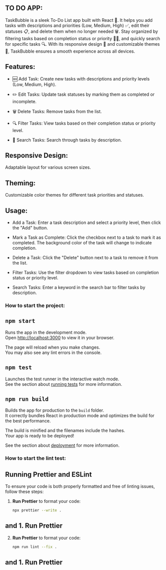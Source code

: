 ## TO DO APP:

TaskBubble is a sleek To-Do List app built with React 🚀. It helps you add tasks with descriptions and priorities (Low, Medium, High) ✅, edit their statuses 📋, and delete them when no longer needed 🗑️. Stay organized by filtering tasks based on completion status or priority 🕵️‍♂️, and quickly search for specific tasks 🔍. With its responsive design 📱 and customizable themes 🎨, TaskBubble ensures a smooth experience across all devices.

## Features:
- 🆕 Add Task:
Create new tasks with descriptions and priority levels (Low, Medium, High).

- ✏️ Edit Tasks:
Update task statuses by marking them as completed or incomplete.

- 🗑️ Delete Tasks:
Remove tasks from the list.

- 🔍 Filter Tasks:
View tasks based on their completion status or priority level.

- 🔎 Search Tasks:
Search through tasks by description.

## Responsive Design:
Adaptable layout for various screen sizes.

## Theming:
Customizable color themes for different task priorities and statuses.

## Usage:

- Add a Task:
Enter a task description and select a priority level, then click the "Add" button.

- Mark a Task as Complete:
Click the checkbox next to a task to mark it as completed. The background color of the task will change to indicate completion.

- Delete a Task:
Click the "Delete" button next to a task to remove it from the list.

- Filter Tasks:
Use the filter dropdown to view tasks based on completion status or priority level.

- Search Tasks:
Enter a keyword in the search bar to filter tasks by description.

### How to start the project:

## `npm start`

Runs the app in the development mode.\
Open [http://localhost:3000](http://localhost:3000) to view it in your browser.

The page will reload when you make changes.\
You may also see any lint errors in the console.

## `npm test`

Launches the test runner in the interactive watch mode.\
See the section about [running tests](https://facebook.github.io/create-react-app/docs/running-tests) for more information.

## `npm run build`

Builds the app for production to the `build` folder.\
It correctly bundles React in production mode and optimizes the build for the best performance.

The build is minified and the filenames include the hashes.\
Your app is ready to be deployed!

See the section about [deployment](https://facebook.github.io/create-react-app/docs/deployment) for more information.



### How to start the lint test:

## Running Prettier and ESLint

To ensure your code is both properly formatted and free of linting issues, follow these steps:

1. **Run Prettier** to format your code:

   ```bash
   npx prettier --write .
##  and  1. **Run Prettier**

2. **Run Prettier** to format your code:

   ```bash
   npm run lint --fix .
##  and  1. **Run Prettier**
